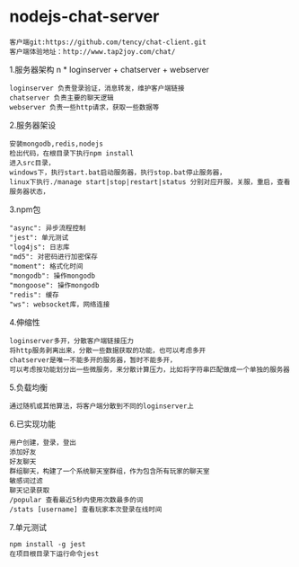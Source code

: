 # nodejs-chat-server
	客户端git:https://github.com/tency/chat-client.git
	客户端体验地址：http://www.tap2joy.com/chat/

1.服务器架构
	n * loginserver + chatserver + webserver
	
	loginserver 负责登录验证，消息转发，维护客户端链接
	chatserver 负责主要的聊天逻辑
	webserver 负责一些http请求，获取一些数据等

2.服务器架设

	安装mongodb,redis,nodejs
	检出代码，在根目录下执行npm install
	进入src目录，
	windows下，执行start.bat启动服务器，执行stop.bat停止服务器，
	linux下执行./manage start|stop|restart|status 分别对应开服，关服，重启，查看服务器状态，
	
3.npm包

	"async": 异步流程控制
    "jest": 单元测试
    "log4js": 日志库
    "md5": 对密码进行加密保存
    "moment": 格式化时间
    "mongodb": 操作mongodb
    "mongoose": 操作mongodb
    "redis": 缓存
    "ws": websocket库，网络连接
	
4.伸缩性

	loginserver多开，分散客户端链接压力
	将http服务剥离出来，分散一些数据获取的功能，也可以考虑多开
	chatserver是唯一不能多开的服务器，暂时不能多开，
	可以考虑按功能划分出一些微服务，来分散计算压力，比如将字符串匹配做成一个单独的服务器
	
5.负载均衡

	通过随机或其他算法，将客户端分散到不同的loginserver上
	
6.已实现功能

	用户创建，登录，登出
	添加好友
	好友聊天
	群组聊天，构建了一个系统聊天室群组，作为包含所有玩家的聊天室
	敏感词过滤
	聊天记录获取
	/popular 查看最近5秒内使用次数最多的词
	/stats [username] 查看玩家本次登录在线时间
	
7.单元测试

	npm install -g jest
	在项目根目录下运行命令jest
	
	
	

	